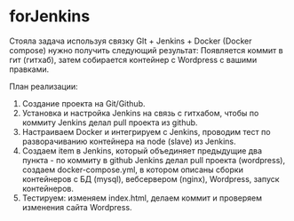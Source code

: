 # forJenkins
Стояла задача используя связку GIt + Jenkins + Docker (Docker compose) нужно получить следующий результат:
Появляется коммит в гит (гитхаб), затем собирается контейнер с Wordpress с вашими правками. 

План реализации:
1. Создание проекта на Git/Github.
2. Установка и настройка Jenkins на связь с гитхабом, чтобы по коммиту Jenkins делал pull проекта из github.
3. Настраиваем Docker и интегрируем с Jenkins, проводим тест по разворачиванию контейнера на node (slave) из Jenkins.
4. Создаем item в Jenkins, который объединяет предыдущие два пункта - по коммиту в github Jenkins делал pull проекта (wordpress), 
создаем docker-compose.yml, в котором описаны сборки контейнеров с БД (mysql), вебсервером (nginx), Wordpress, запуск контейнеров.
5. Тестируем: изменяем index.html, делаем коммит и проверяем изменения сайта Wordpress.
